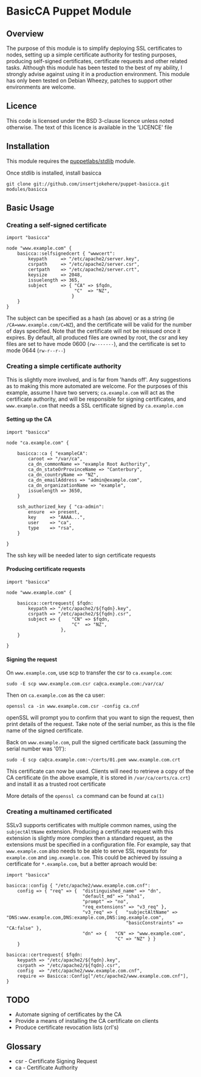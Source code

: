 # BasicCA Puppet Module

## Overview

The purpose of this module is to simplify deploying SSL certificates to nodes, setting up a simple certificate authority for testing purposes, producing self-signed certificates, certificate requests and other related tasks.
Although this module has been tested to the best of my ability, I strongly advise against using it in a production environment. This module has only been tested on Debian Wheezy, patches to support other environments are welcome.

## Licence

This code is licensed under the BSD 3-clause licence unless noted otherwise. The text of this licence is available in the 'LICENCE' file

## Installation

This module requires the [puppetlabs/stdlib](https://forge.puppetlabs.com/puppetlabs/stdlib) module.

Once stdlib is installed, install basicca

	git clone git://github.com/insertjokehere/puppet-basicca.git modules/basicca

## Basic Usage

### Creating a self-signed certificate

	import "basicca"

	node "www.example.com" {
		basicca::selfsignedcert { "wwwcert":
			keypath		=> "/etc/apache2/server.key",
			csrpath		=> "/etc/apache2/server.csr",
			certpath	=> "/etc/apache2/server.crt",
			keysize		=> 2048,
			issuelength => 365,
			subject		=> { "CA" => $fqdn,
							 "C"  => "NZ",
							}
		}
	}

The subject can be specified as a hash (as above) or as a string (ie `/CA=www.example.com/C=NZ`), and the certificate will be valid for the number of days specified. Note that the certificate will not be reissued once it expires.
By default, all produced files are owned by root, the csr and key files are set to have mode 0600 (`rw-------`), and the certificate is set to mode 0644 (`rw-r--r--`)

### Creating a simple certificate authority

This is slightly more involved, and is far from 'hands off'. Any suggestions as to making this more automated are welcome. For the purposes of this example, assume I have two servers; `ca.example.com` will act as the certificate authority, and will be responsible for signing certificates, and `www.example.com` that needs a SSL certificate signed by `ca.example.com`

#### Setting up the CA

	import "basicca"

	node "ca.example.com" {

		basicca::ca { "exampleCA":
			caroot => "/var/ca",
			ca_dn_commonName => "example Root Authority",
			ca_dn_stateOrProvinceName => "Canterbury",
			ca_dn_countryName => "NZ",
			ca_dn_emailAddress => "admin@example.com",
			ca_dn_organizationName => "example",
			issuelength => 3650,
		}

		ssh_authorized_key { "ca-admin":
			ensure 	=> present,
			key 	=> "AAAA...",
			user 	=> "ca",
			type	=> "rsa",
		}

	}

The ssh key will be needed later to sign certificate requests

#### Producing certificate requests

	import "basicca"

	node "www.example.com" {

		basicca::certrequest{ $fqdn:
	  		keypath => "/etc/apache2/${fqdn}.key",
	  		csrpath => "/etc/apache2/${fqdn}.csr",
	  		subject => { 	"CN" => $fqdn,
	  						"C"  => "NZ",
	  					},
	  	}

	}

#### Signing the request

On `www.example.com`, use scp to transfer the csr to `ca.example.com`:

	sudo -E scp www.example.com.csr ca@ca.example.com:/var/ca/

Then on `ca.example.com` as the ca user:

	openssl ca -in www.example.com.csr -config ca.cnf

openSSL will prompt you to confirm that you want to sign the request, then print details of the request. Take note of the serial number, as this is the file name of the signed certificate.

Back on `www.example.com`, pull the signed certificate back (assuming the serial number was '01'):

	sudo -E scp ca@ca.example.com:~/certs/01.pem www.example.com.crt

This certificate can now be used. Clients will need to retrieve a copy of the CA certificate (in the above example, it is stored in `/var/ca/certs/ca.crt`) and install it as a trusted root certificate

More details of the `openssl ca` command can be found at `ca(1)`

### Creating a multinamed certificated

SSLv3 supports certificates with multiple common names, using the `subjectAltName` extension. Producing a certificate request with this extension is slightly more complex then a standard request, as the extensions must be specified in a configuration file. For example, say that `www.example.com` also needs to be able to serve SSL requests for `example.com` and `img.example.com`. This could be achieved by issuing a certificate for `*.example.com`, but a better aproach would be:

	import "basicca"

	basicca::config { "/etc/apache2/www.example.com.cnf":
		config => { "req" => {	"distinguished_name" => "dn",
  								"default_md" => "sha1", 
  								"prompt" => "no",
  								"req_extensions" => "v3_req" }, 
  								"v3_req" => { 	"subjectAltName" => "DNS:www.example.com,DNS:example.com,DNS:img.example.com",
  												"basicConstraints" => "CA:false" },
  								"dn" => { 	"CN" => "www.example.com",
  											"C" => "NZ" } }
  		}

  	basicca::certrequest{ $fqdn:
		keypath => "/etc/apache2/${fqdn}.key",
		csrpath => "/etc/apache2/${fqdn}.csr",
		config  => "/etc/apache2/www.example.com.cnf",
		require => Basicca::Config["/etc/apache2/www.example.com.cnf"],
  	}


## TODO

 * Automate signing of certificates by the CA
 * Provide a means of installing the CA certificate on clients
 * Produce certificate revocation lists (crl's)

## Glossary

 * csr - Certificate Signing Request
 * ca - Certificate Authority
